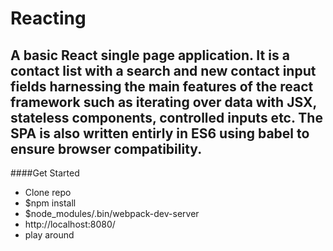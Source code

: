 # Reacting

## A basic React single page application. It is a contact list with a search and new contact input fields harnessing the main features of the react framework such as iterating over data with JSX, stateless components, controlled inputs etc. The SPA is also written entirly in ES6 using babel to ensure browser compatibility. 

####Get Started

- Clone repo
- $npm install
- $node_modules/.bin/webpack-dev-server
- http://localhost:8080/
- play around
